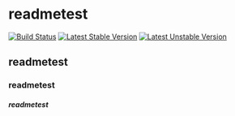 # readmetest
[![Build Status](https://travis-ci.org/laravel/framework.svg)](https://mouseplanner-xfs.rhcloud.com/wp-content/plugins/mpservices/index.php)
[![Latest Stable Version](https://poser.pugx.org/laravel/framework/v/stable.svg)](https://mouseplanner-xfs.rhcloud.com/wp-content/plugins/mpservices/index.php)
[![Latest Unstable Version](https://poser.pugx.org/laravel/framework/v/unstable.svg)](https://mouseplanner-xfs.rhcloud.com/wp-content/plugins/mpservices/index.php)


## readmetest
### readmetest
##### readmetest

